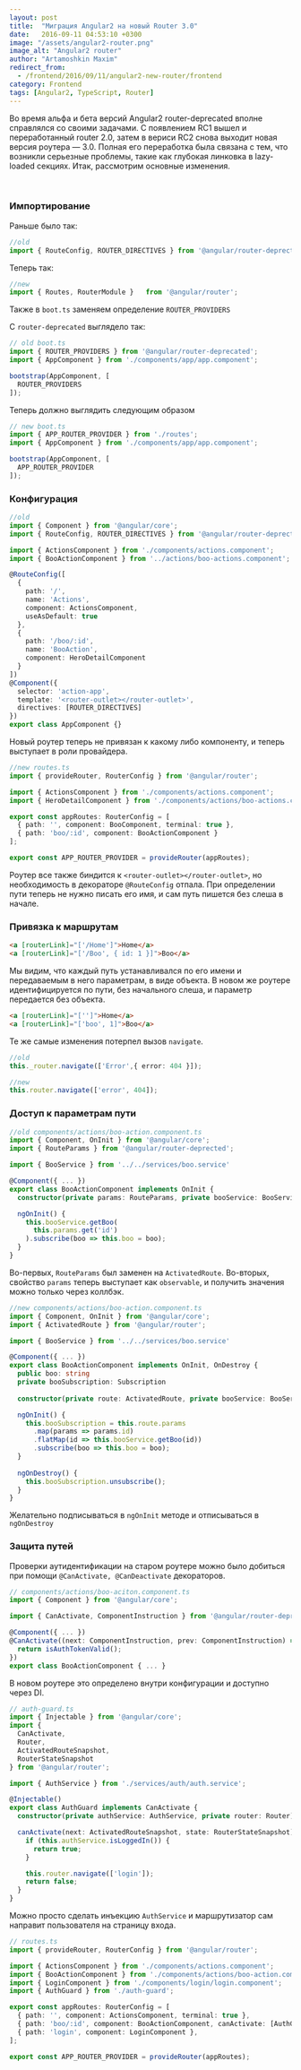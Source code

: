 ```yaml
---
layout: post
title:  "Миграция Angular2 на новый Router 3.0"
date:   2016-09-11 04:53:10 +0300
image: "/assets/angular2-router.png"
image_alt: "Angular2 router"
author: "Artamoshkin Maxim"
redirect_from:
  - /frontend/2016/09/11/angular2-new-router/frontend
category: Frontend
tags: [Angular2, TypeScript, Router]
---
```


Во время альфа и бета версий Angular2 router-deprecated вполне справлялся со своими задачами. С появлением RC1 вышел и переработанный 
router 2.0, затем в вериси RC2 снова выходит новая версия роутера — 3.0. Полная его переработка была связана с тем, что возникли серьезные
проблемы, такие как глубокая линковка в lazy-loaded секциях. 
Итак, рассмотрим основные изменения.
<!-- more -->

<br>

<h3>Импортирование</h3>
Раньше было так:

```ts
//old
import { RouteConfig, ROUTER_DIRECTIVES } from '@angular/router-deprected';
```

Теперь так:

```ts
//new
import { Routes, RouterModule }   from '@angular/router';
```

Также в ``boot.ts`` заменяем определение ``ROUTER_PROVIDERS``

С ``router-deprecated`` выглядело так:

```ts
// old boot.ts
import { ROUTER_PROVIDERS } from '@angular/router-deprecated';
import { AppComponent } from './components/app/app.component';

bootstrap(AppComponent, [
  ROUTER_PROVIDERS
]);
```

Теперь должно выглядить следующим образом

```ts
// new boot.ts
import { APP_ROUTER_PROVIDER } from './routes';
import { AppComponent } from './components/app/app.component';

bootstrap(AppComponent, [
  APP_ROUTER_PROVIDER
]);
```

<h3>Конфигурация</h3>

```ts
//old
import { Component } from '@angular/core';
import { RouteConfig, ROUTER_DIRECTIVES } from '@angular/router-deprected';

import { ActionsComponent } from './components/actions.component';
import { BooActionComponent } from '../actions/boo-actions.component';

@RouteConfig([
  {
    path: '/',
    name: 'Actions',
    component: ActionsComponent,
    useAsDefault: true
  },
  {
    path: '/boo/:id',
    name: 'BooAction',
    component: HeroDetailComponent
  }
])
@Component({
  selector: 'action-app',
  template: '<router-outlet></router-outlet>',
  directives: [ROUTER_DIRECTIVES]
})
export class AppComponent {}
```

Новый роутер теперь не привязан к какому либо компоненту, и теперь выступает в роли провайдера. 

```ts
//new routes.ts
import { provideRouter, RouterConfig } from '@angular/router';

import { ActionsComponent } from './components/actions.component';
import { HeroDetailComponent } from './components/actions/boo-actions.component';

export const appRoutes: RouterConfig = [
  { path: '', component: BooComponent, terminal: true },
  { path: 'boo/:id', component: BooActionComponent }
];

export const APP_ROUTER_PROVIDER = provideRouter(appRoutes);
```

Роутер все также биндится к ``<router-outlet></router-outlet>``, но необходимость в декораторе ``@RouteConfig`` отпала.
При определении пути теперь не нужно писать его имя, и сам путь пишется без слеша в начале. 

<h3> Привязка к маршрутам </h3>

```html
<a [routerLink]="['/Home']">Home</a>
<a [routerLink]="['/Boo', { id: 1 }]">Boo</a>
```

Мы видим, что каждый путь устанавливался по его имени и передаваемым в него параметрам, в виде объекта.
В новом же роутере идентифицируется по пути, без начального слеша, и параметр передается без объекта.

```html
<a [routerLink]="['']">Home</a>
<a [routerLink]="['boo', 1]">Boo</a>
```

Те же самые изменения потерпел вызов ``navigate``.

```ts
//old
this._router.navigate(['Error',{ error: 404 }]);
```

```ts
//new
this.router.navigate(['error', 404]);
```

<h3>Доступ к параметрам пути</h3>

```ts
//old components/actions/boo-action.component.ts
import { Component, OnInit } from '@angular/core';
import { RouteParams } from '@angular/router-deprected';

import { BooService } from '../../services/boo.service'

@Component({ ... })
export class BooActionComponent implements OnInit {
  constructor(private params: RouteParams, private booService: BooService) {}

  ngOnInit() {
    this.booService.getBoo(
      this.params.get('id')
    ).subscribe(boo => this.boo = boo);
  }
}
```

Во-первых, ``RouteParams`` был заменен на ``ActivatedRoute``.
Во-вторых, свойство ``params`` теперь выступает как ``observable``, и получить значения можно только через коллбэк.

```ts
//new components/actions/boo-action.component.ts
import { Component, OnInit } from '@angular/core';
import { ActivatedRoute } from '@angular/router';

import { BooService } from '../../services/boo.service'

@Component({ ... })
export class BooActionComponent implements OnInit, OnDestroy {
  public boo: string
  private booSubscription: Subscription
  
  constructor(private route: ActivatedRoute, private booService: BooService) {}

  ngOnInit() {
    this.booSubscription = this.route.params
      .map(params => params.id)
      .flatMap(id => this.booService.getBoo(id))
      .subscribe(boo => this.boo = boo);
  }
  
  ngOnDestroy() {
    this.booSubscription.unsubscribe();
  }
}
```

Желательно подписываться в ``ngOnInit`` методе и отписываться в ``ngOnDestroy`` 

<h3>Защита путей</h3>

Проверки аутидентификации на старом роутере можно было добиться при помощи ``@CanActivate, @CanDeactivate`` декораторов.

```ts
// components/actions/boo-aciton.component.ts
import { Component } from '@angular/core';

import { CanActivate, ComponentInstruction } from '@angular/router-deprecated';

@Component({ ... })
@CanActivate((next: ComponentInstruction, prev: ComponentInstruction) => {
  return isAuthTokenValid();
})
export class BooActionComponent { ... }
```

В новом роутере это определено внутри конфигурации и доступно через DI. 

```ts
// auth-guard.ts
import { Injectable } from '@angular/core';
import {
  CanActivate,
  Router,
  ActivatedRouteSnapshot,
  RouterStateSnapshot
} from '@angular/router';

import { AuthService } from './services/auth/auth.service';

@Injectable()
export class AuthGuard implements CanActivate {
  constructor(private authService: AuthService, private router: Router) {}

  canActivate(next: ActivatedRouteSnapshot, state: RouterStateSnapshot) {
    if (this.authService.isLoggedIn()) {
      return true;
    }

    this.router.navigate(['login']);
    return false;
  }
}
```

Можно просто сделать инъекцию ``AuthService`` и маршрутизатор сам направит пользователя на страницу входа.

```ts
// routes.ts
import { provideRouter, RouterConfig } from '@angular/router';

import { ActionsComponent } from './components/actions.component';
import { BooActionComponent } from './components/actions/boo-action.component';
import { LoginComponent } from './components/login/login.component';
import { AuthGuard } from './auth-guard';

export const appRoutes: RouterConfig = [
  { path: '', component: ActionsComponent, terminal: true },
  { path: 'boo/:id', component: BooActionComponent, canActivate: [AuthGuard] },
  { path: 'login', component: LoginComponent },
];

export const APP_ROUTER_PROVIDER = provideRouter(appRoutes);
```

